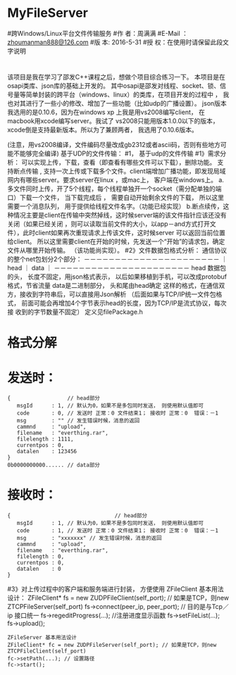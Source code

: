 # MyFileServer
#跨Windows/Linux平台文件传输服务
#作    者：周满满
#E-Mail  ：zhoumanman888@126.com
#版    本: 2016-5-31
#授    权：在使用时请保留此段文字说明
#
#
该项目是我在学习了邵发C++课程之后，想做个项目综合练习一下。
本项目是在osapi类库、json库的基础上开发的。
其中osapi是邵发对线程、socket、锁、信号量等简单封装的跨平台（windows、linux）的类库，在项目开发的过程中
， 我也对其进行了一些小的修改、增加了一些功能（比如udp的广播设置）。
json版本我选用的是0.10.6，因为在windows xp 上我是用vs2008编写client， 在macbook用xcode编写server。我试了
vs2008只能用版本1.0.0以下的版本，xcode倒是支持最新版本。所以为了兼顾两者， 我选用了0.10.6版本。

(注意，用vs2008编译，文件编码尽量改成gb2312或者ascii码，否则有些地方可能不能够完全编译)
基于UDP的文件传输：
#1， 基于udp的文件传输
#1》需求分析：
    可以实现上传，下载，查看（即查看有哪些文件可以下载），删除功能。 支持断点传输
, 支持一次上传或下载多个文件。client端增加广播功能，即发现局域网内有哪些server。要求server在linux
，或mac上， 客户端在windows上。
   a.多文件同时上传，开了5个线程，每个线程单独开一个socket（需分配单独的端口）下载一个文件， 当下载完成后
， 需要自动开始剩余文件的下载， 所以这里需要一个消息队列， 用于提供给线程文件名字。（功能已经实现）
   b.断点续传，这种情况主要是client在传输中突然掉线，这时候server端的该文件指针应该还没有关闭（如果已经关闭
，则可以读取当前文件的大小，以app－and方式打开文件），此时client如果再次重现请求上传该文件，这时候server
可以返回当前位置给client。 所以这里需要client在开始的时候，先发送一个“开始”的请求包，确定文件从哪里开始传输。
（该功能尚实现）。
#2》文件数据包格式分析：
    通信协议的整个net包划分2个部分：
    －－－－－－－－－－－－－－－－－－－－－－
    ｜head ｜ data                             ｜
    －－－－－－－－－－－－－－－－－－－－－－
   head 数据包的头， 长度不固定，用json格式表示， 以后如果移植到手机，可以改成protobuf格式，节省流量
   data是二进制部分， 头和尾由head确定
   这样的格式，在通信双方，接收到字符串后，可以直接用Json解析
   （后面如果与TCP/IP统一文件包格式， 前面可能会再增加4个字节表示head的长度，因为TCP/IP是流式协议，每次接
   收到的字节数量不固定）
   定义见filePackage.h

#  格式分解
#   发送时：
    {                  // head部分
       msgId      : 1, // 默认为0，如果不是多包同时发送， 则使用默认值即可
       code       : 0, // 发送时 正常：0 文件结束1； 接收时 正常：0  错误：－1
       msg        : "" // 发生错误时候，消息的返回
       cammnd     : "upload",
       filename   : "everthing.rar",
       filelength : 1111,
       currentpos : 0, 
       datalen    : 123456
    }
    0b0000000000...... // data部分

#  接收时：
    {                                 // head部分
       msgId      : 1, // 默认为0，如果不是多包同时发送， 则使用默认值即可
       code       : 1, // 发送时 正常：0 文件结束1； 接收时 正常：0  错误：－1
       msg        : "xxxxxxx" // 发生错误时候，消息的返回
       cammnd     : "upload",
       filename   : "everthing.rar",
       filelength : 0,
       currentpos : 0,
       datalen    : 0
    }


#3》对上传过程中的客户端和服务端进行封装， 方便使用
    ZFileClient 基本用法设计：
    ZFileClient* fs = new ZUDPFileClient(self_port); // 如果是TCP，则new ZTCPFileServer(self_port)
    fs->connect(peer_ip, peer_port); // 目的是与Tcp／ip 接口统一
    fs->regeditProgress(...); //注册进度显示函数
    fs->setFileList(...);
    fs->upload();
    
    ZFileServer 基本用法设计
    ZFileClient* fc = new ZUDPFileServer(self_port); // 如果是TCP，则new ZTCPFileClient(self_port)
    fc->setPath(...); // 设置路径
    fc->start();
   
